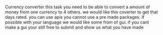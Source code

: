 Currency converter
this task you need to be able to convert a amount of money from one currency to 4 others. we would like this coverter to get that days rated. you can use apis you cannot use a pre made packages. if possible with your language we would like some from of gui. if you cant make a gui your still free to submit and show us what you have made